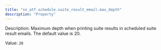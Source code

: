 ```yaml
---
title: "sn_atf.schedule.suite_result_email.max_depth"
description: "Property"
---
```


Description: Maximum depth when printing suite results in scheduled suite result emails. The default value is 20.

Value: `20`
